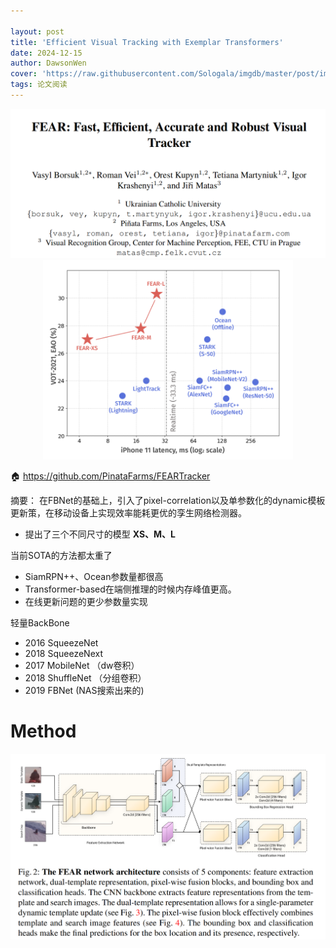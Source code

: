 ```yaml
---

layout: post
title: 'Efficient Visual Tracking with Exemplar Transformers'
date: 2024-12-15
author: DawsonWen
cover: 'https://raw.githubusercontent.com/Sologala/imgdb/master/post/image-20241216221511256.png'
tags: 论文阅读
---
```


<center class="half">
    <img src="https://raw.githubusercontent.com/Sologala/imgdb/master/post/image-20241216221511256.png" width="600"/><img src="https://raw.githubusercontent.com/Sologala/imgdb/master/post/image-20241216221637100.png" width="400"/>
</center>




:house: https://github.com/PinataFarms/FEARTracker

摘要： 在FBNet的基础上，引入了pixel-correlation以及单参数化的dynamic模板更新策，在移动设备上实现效率能耗更优的孪生网络检测器。

- 提出了三个不同尺寸的模型 **XS、M、L**

当前SOTA的方法都太重了

- SiamRPN++、Ocean参数量都很高
- Transformer-based在端侧推理的时候内存峰值更高。
- 在线更新问题的更少参数量实现

轻量BackBone

- 2016 SqueezeNet
- 2018 SqueezeNext 
- 2017 MobileNet （dw卷积）
- 2018 ShuffleNet （分组卷积）
- 2019 FBNet (NAS搜索出来的)

# Method

![image-20241216230725053](https://raw.githubusercontent.com/Sologala/imgdb/master/post/image-20241216230725053.png)

​    
